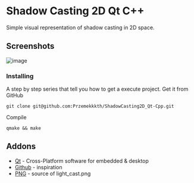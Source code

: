 # Shadow Casting 2D Qt C++
Simple visual representation of shadow casting in 2D space.

## Screenshots
![image](https://user-images.githubusercontent.com/28188300/201321856-9eef5d90-d1bd-4d84-a97f-4871736d5128.gif)

### Installing
A step by step series  that tell you how to get a execute project.
Get it from GitHub
```
git clone git@github.com:Przemekkkth/ShadowCasting2D_Qt-Cpp.git
```
Compile
```
qmake && make
```

## Addons
* [Qt](https://www.qt.io/) - Cross-Platform software for embedded & desktop
* [Github](https://github.com/OneLoneCoder/Javidx9/blob/master/PixelGameEngine/SmallerProjects/OneLoneCoder_PGE_ShadowCasting2D.cpp) - inspiration
* [PNG](https://github.com/OneLoneCoder/Javidx9/blob/master/PixelGameEngine/SmallerProjects/assets/light_cast.png) - source of light_cast.png
